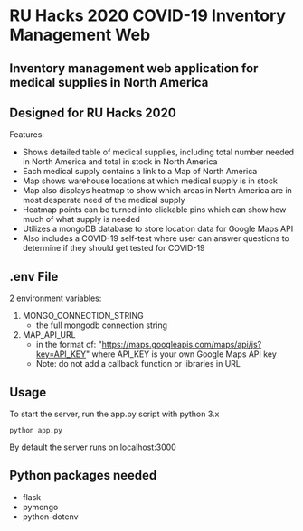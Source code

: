 # RU Hacks 2020 COVID-19 Inventory Management Web
## Inventory management web application for medical supplies in North America
## Designed for RU Hacks 2020
Features:
- Shows detailed table of medical supplies, including total number needed in North America and total in stock in North America
- Each medical supply contains a link to a Map of North America
- Map shows warehouse locations at which medical supply is in stock
- Map also displays heatmap to show which areas in North America are in most desperate need of the medical supply
- Heatmap points can be turned into clickable pins which can show how much of what supply is needed
- Utilizes a mongoDB database to store location data for Google Maps API
- Also includes a COVID-19 self-test where user can answer questions to determine if they should get tested for COVID-19


 ## .env File
 2 environment variables:

1. MONGO_CONNECTION_STRING
	- the full mongodb connection string
2. MAP_API_URL
 	- in the format of: "https://maps.googleapis.com/maps/api/js?key=API_KEY" where API_KEY is your own Google Maps API key
 	- Note: do not add a callback function or libraries in URL

## Usage
To start the server, run the app.py script with python 3.x
```
python app.py
```

By default the server runs on localhost:3000

## Python packages needed
 - flask
 - pymongo
 - python-dotenv
